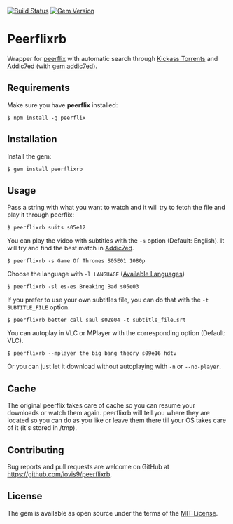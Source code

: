 [![Build Status](https://travis-ci.org/iovis9/peerflixrb.svg?branch=master)](https://travis-ci.org/iovis9/peerflixrb) [![Gem Version](https://badge.fury.io/rb/peerflixrb.svg)](https://badge.fury.io/rb/peerflixrb)

# Peerflixrb

Wrapper for [peerflix](https://github.com/mafintosh/peerflix) with automatic search through [Kickass Torrents](kat.cr) and [Addic7ed](http://www.addic7ed.com/) (with [gem addic7ed](https://github.com/michaelbaudino/addic7ed-ruby)).


## Requirements

Make sure you have **peerflix** installed:

    $ npm install -g peerflix


## Installation
Install the gem:

    $ gem install peerflixrb


## Usage

Pass a string with what you want to watch and it will try to fetch the file and play it through peerflix:

    $ peerflixrb suits s05e12

You can play the video with subtitles with the ```-s``` option (Default: English). It will try and find the best match in [Addic7ed](http://www.addic7ed.com/).

    $ peerflixrb -s Game Of Thrones S05E01 1080p

Choose the language with ```-l LANGUAGE``` ([Available Languages](https://github.com/michaelbaudino/addic7ed-ruby/blob/master/lib/addic7ed/common.rb))

    $ peerflixrb -sl es-es Breaking Bad s05e03

If you prefer to use your own subtitles file, you can do that with the ```-t SUBTITLE_FILE``` option.

    $ peerflixrb better call saul s02e04 -t subtitle_file.srt

You can autoplay in VLC or MPlayer with the corresponding option (Default: VLC).

    $ peerflixrb --mplayer the big bang theory s09e16 hdtv

Or you can just let it download without autoplaying with ```-n``` or ```--no-player```.


## Cache

The original peerflix takes care of cache so you can resume your downloads or watch them again.
peerflixrb will tell you where they are located so you can do as you like or leave them there till your OS takes care of it (it's stored in /tmp).

## Contributing

Bug reports and pull requests are welcome on GitHub at https://github.com/iovis9/peerflixrb.


## License

The gem is available as open source under the terms of the [MIT License](http://opensource.org/licenses/MIT).
